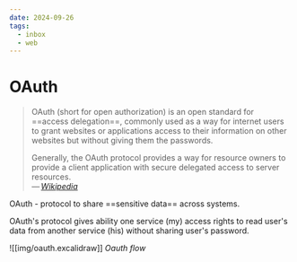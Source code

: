 ```yaml
---
date: 2024-09-26
tags:
  - inbox
  - web
---
```


# OAuth

> OAuth (short for open authorization) is an open standard for
> ==access delegation==, commonly used as a way for internet users to grant
> websites or applications access to their information on other websites but
> without giving them the passwords.
>
> Generally, the OAuth protocol provides a way for resource owners to provide a
> client application with secure delegated access to server resources.
\
> — <cite>[Wikipedia](https://en.wikipedia.org/wiki/OAuth)</cite>

OAuth - protocol to share ==sensitive data== across systems.

OAuth's protocol gives ability one service (my) access rights to read user's
data from another service (his) without sharing user's password.

![[img/oauth.excalidraw]]
_Oauth flow_
